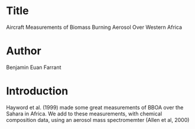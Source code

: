 # Title
Aircraft Measurements of Biomass Burning Aerosol Over Western Africa

# Author
Benjamin Euan Farrant

# Introduction
Hayword et al. (1999) made some great measurements of BBOA over the Sahara in Africa. 
We add to these measurements, with chemical composition data, using an aerosol mass spectromemter (Allen et al, 2000)


